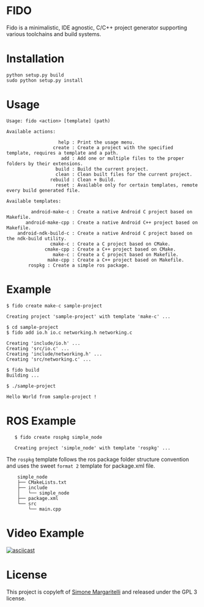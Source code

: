 FIDO
==

Fido is a minimalistic, IDE agnostic, C/C++ project generator supporting various toolchains 
and build systems.

Installation
==

    python setup.py build
    sudo python setup.py install

Usage
==

    Usage: fido <action> [template] (path)

    Available actions:

                       help : Print the usage menu.
                     create : Create a project with the specified template, requires a template and a path.
                        add : Add one or multiple files to the proper folders by their extensions.
                      build : Build the current project.
                      clean : Clean built files for the current project.
                    rebuild : Clean + Build.
                      reset : Available only for certain templates, remote every build generated file.

    Available templates:

             android-make-c : Create a native Android C project based on Makefile.
           android-make-cpp : Create a native Android C++ project based on Makefile.
        android-ndk-build-c : Create a native Android C project based on the ndk-build utility.
                    cmake-c : Create a C project based on CMake.
                  cmake-cpp : Create a C++ project based on CMake.
                     make-c : Create a C project based on Makefile.
                   make-cpp : Create a C++ project based on Makefile.
			rospkg : Create a simple ros package.


Example
==

	$ fido create make-c sample-project

	Creating project 'sample-project' with template 'make-c' ...

	$ cd sample-project
	$ fido add io.h io.c networking.h networking.c

	Creating 'include/io.h' ...
	Creating 'src/io.c' ...
	Creating 'include/networking.h' ...
	Creating 'src/networking.c' ...

	$ fido build
	Building ...

	$ ./sample-project

	Hello World from sample-project !
ROS Example 
==
       $ fido create rospkg simple_node
       
       Creating project 'simple_node' with template 'rospkg' ...
       
The `rospkg` template follows the ros package folder structure convention and uses the sweet `format 2` template for package.xml file.  
```    	
	simple_node
	├── CMakeLists.txt
	├── include
	│   └── simple_node
	├── package.xml
	└── src
	    └── main.cpp
```

Video Example
==

[![asciicast](https://asciinema.org/a/8te8gnp36ii7iypj2j1eg5b6m.png)](https://asciinema.org/a/8te8gnp36ii7iypj2j1eg5b6m)

License
==

This project is copyleft of [Simone Margaritelli](http://www.evilsocket.net/) and released under the GPL 3 license.
